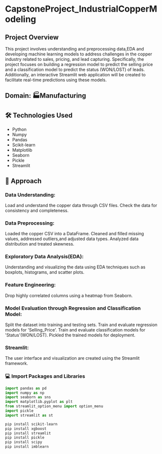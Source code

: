 # CapstoneProject_IndustrialCopperModeling

## Project Overview
This project involves understanding and preprocessing data,EDA and developing machine learning models to address challenges in the copper industry related to sales, pricing, and lead capturing. Specifically, the project focuses on building a regression model to predict the selling price and a classification model to predict the status (WON/LOST) of leads. Additionally, an interactive Streamlit web application will be created to facilitate real-time predictions using these models.

## Domain: 🏭Manufacturing

## 🛠 Technologies Used
* Python
* Numpy
* Pandas
* Scikit-learn
* Matplotlib
* Seaborn
* Pickle
* Streamlit

## 📘 Approach

### Data Understanding:
Load and understand the copper data through CSV files.
Check the data for consistency and completeness.
### Data Preprocessing:
Loaded the copper CSV into a DataFrame.
Cleaned and filled missing values, addressed outliers,and adjusted data types.
Analyzed data distribution and treated skewness.
### Exploratory Data Analysis(EDA):
Understanding and visualizing the data using EDA techniques such as boxplots, histograms, and scatter plots.
### Feature Engineering:
Drop highly correlated columns using a heatmap from Seaborn.
### Model Evaluation through Regression and Classification Model:
Split the dataset into training and testing sets.
Train and evaluate regression models for 'Selling_Price'.
Train and evaluate classification models for 'Status'(WON/LOST).
Pickled the trained models for deployment.
### Streamlit:
The user interface and visualization are created using the Streamlit framework.

### 💻 Import Packages and Libraries
```python
import pandas as pd
import numpy as np
import seaborn as sns
import matplotlib.pyplot as plt
from streamlit_option_menu import option_menu
import pickle
import streamlit as st

pip install scikit-learn 
pip install xgboost 
pip install streamlit 
pip install pickle
pip install scipy
pip install imblearn
